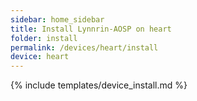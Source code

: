```yaml
---
sidebar: home_sidebar
title: Install Lynnrin-AOSP on heart
folder: install
permalink: /devices/heart/install
device: heart
---
```

{% include templates/device_install.md %}
